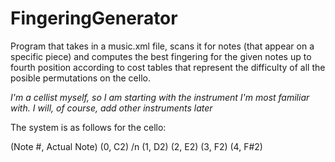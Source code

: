 # FingeringGenerator

Program that takes in a music.xml file, scans it for notes (that appear on a specific piece) and computes the best fingering for the given notes up to fourth position according to cost tables that represent the difficulty of all the posible permutations on the cello.

_I'm a cellist myself, so I am starting with the instrument I'm most familiar with. I will, of course, add other instruments later_

The system is as follows for the cello:

(Note #, Actual Note)
(0, C2) /n
(1, D2)
(2, E2)
(3, F2)
(4, F#2)


